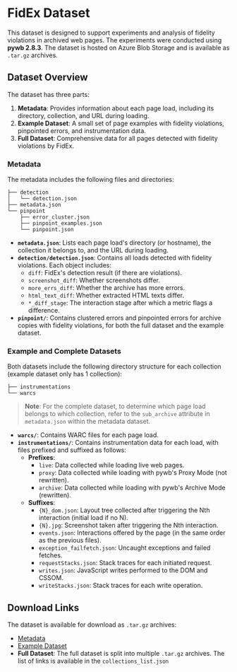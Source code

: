 # FidEx Dataset

This dataset is designed to support experiments and analysis of fidelity violations in archived web pages. The experiments were conducted using **pywb 2.8.3**. The dataset is hosted on Azure Blob Storage and is available as `.tar.gz` archives.

## Dataset Overview

The dataset has three parts:

1. **Metadata**: Provides information about each page load, including its directory, collection, and URL during loading.
2. **Example Dataset**: A small set of page examples with fidelity violations, pinpointed errors, and instrumentation data.
3. **Full Dataset**: Comprehensive data for all pages detected with fidelity violations by FidEx.

### Metadata

The metadata includes the following files and directories:
```
├── detection
│   └── detection.json
├── metadata.json
└── pinpoint
    ├── error_cluster.json
    ├── pinpoint_examples.json
    └── pinpoint.json
```

- **`metadata.json`**: Lists each page load's directory (or hostname), the collection it belongs to, and the URL during loading.
- **`detection/detection.json`**: Contains all loads detected with fidelity violations. Each object includes:
  - `diff`: FidEx's detection result (if there are violations).
  - `screenshot_diff`: Whether screenshots differ.
  - `more_errs_diff`: Whether the archive has more errors.
  - `html_text_diff`: Whether extracted HTML texts differ.
  - `*_diff_stage`: The interaction stage after which a metric flags a difference.
- **`pinpoint/`**: Contains clustered errors and pinpointed errors for archive copies with fidelity violations, for both the full dataset and the example dataset.

### Example and Complete Datasets

Both datasets include the following directory structure for each collection (example dataset only has 1 collection):
```
├── instrumentations
└── warcs
```

> **Note**: For the complete dataset, to determine which page load belongs to which collection, refer to the `sub_archive` attribute in `metadata.json` within the metadata dataset.

- **`warcs/`**: Contains WARC files for each page load.
- **`instrumentations/`**: Contains instrumentation data for each load, with files prefixed and suffixed as follows:
  - **Prefixes**:
    - `live`: Data collected while loading live web pages.
    - `proxy`: Data collected while loading with pywb's Proxy Mode (not rewritten).
    - `archive`: Data collected while loading with pywb's Archive Mode (rewritten).
  - **Suffixes**:
    - `{N}_dom.json`: Layout tree collected after triggering the Nth interaction (initial load if no N).
    - `{N}.jpg`: Screenshot taken after triggering the Nth interaction.
    - `events.json`: Interactions offered by the page (in the same order as the previous files).
    - `exception_failfetch.json`: Uncaught exceptions and failed fetches.
    - `requestStacks.json`: Stack traces for each initiated request.
    - `writes.json`: JavaScript writes performed to the DOM and CSSOM.
    - `writeStacks.json`: Stack traces for each write operation.

## Download Links

The dataset is available for download as `.tar.gz` archives:

- [Metadata](https://fidexdataset.blob.core.windows.net/dataset/metadata.tar.gz)
- [Example Dataset](https://fidexdataset.blob.core.windows.net/dataset/examples.tar.gz)
- **Full Dataset**: The full dataset is split into multiple `.tar.gz` archives. The list of links is available in the ```collections_list.json```